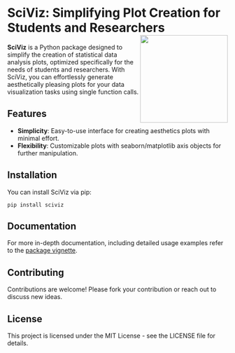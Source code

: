 # SciViz: Simplifying Plot Creation for Students and Researchers <img src="SciViz_vignette/logo.png" align="right" height="200" alt="" />

**SciViz** is a Python package designed to simplify the creation of statistical data analysis plots, optimized specifically for the needs of students and researchers. With SciViz, you can effortlessly generate aesthetically pleasing plots for your data visualization tasks using single function calls.

## Features

- **Simplicity**: Easy-to-use interface for creating aesthetics plots with minimal effort.
- **Flexibility**: Customizable plots with seaborn/matplotlib axis objects for further manipulation.

## Installation

You can install SciViz via pip:
```
pip install sciviz
```

## Documentation

For more in-depth documentation, including detailed usage examples refer to the [package vignette](https://sciviz.readthedocs.io/en/latest/preface.html).

## Contributing

Contributions are welcome! Please fork your contribution or reach out to discuss new ideas.

## License

This project is licensed under the MIT License - see the LICENSE file for details.
